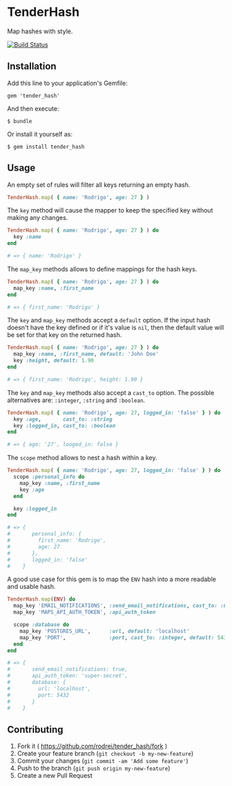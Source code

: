 # TenderHash

Map hashes with style. 

[![Build Status](https://travis-ci.org/rodrei/tender_hash.svg?branch=master)](https://travis-ci.org/rodrei/tender_hash)

## Installation

Add this line to your application's Gemfile:

    gem 'tender_hash'

And then execute:

    $ bundle

Or install it yourself as:

    $ gem install tender_hash

## Usage

An empty set of rules will filter all keys returning an empty hash.

```ruby
TenderHash.map( { name: 'Rodrigo', age: 27 } )
```

The `key` method will cause the mapper to keep the specified key without
making any changes.

```ruby
TenderHash.map( { name: 'Rodrigo', age: 27 } ) do
  key :name
end

# => { name: 'Rodrigo' }
```

The `map_key` methods allows to define mappings for the hash keys.

```ruby
TenderHash.map( { name: 'Rodrigo', age: 27 } ) do
  map_key :name, :first_name
end

# => { first_name: 'Rodrigo' }
```

The `key` and `map_key` methods accept a `default` option. If the input hash
doesn't have the key defined or if it's value is `nil`, then the default value
will be set for that key on the returned hash.

```ruby
TenderHash.map( { name: 'Rodrigo', age: 27 } ) do
  map_key :name, :first_name, default: 'John Doe'
  key :height, default: 1.90
end

# => { first_name: 'Rodrigo', height: 1.90 }
```

The `key` and `map_key` methods also accept a `cast_to` option. The
possible alternatives are: `:integer`, `:string` and `:boolean`.

```ruby
TenderHash.map( { name: 'Rodrigo', age: 27, logged_in: 'false' } ) do
  key :age,       cast_to: :string
  key :logged_in, cast_to: :boolean
end

# => { age: '27', looged_in: false }
```

The `scope` method allows to nest a hash within a key.

```ruby
TenderHash.map( { name: 'Rodrigo', age: 27, logged_in: 'false' } ) do
  scope :personal_info do
    map_key :name, :first_name
    key :age
  end

  key :logged_in
end

# => {
#       personal_info: {
#         first_name: 'Rodrigo',
#         age: 27
#       },
#       logged_in: 'false'
#    }
```

A good use case for this gem is to map the `ENV` hash into a more
readable and usable hash.

```ruby
TenderHash.map(ENV) do
  map_key 'EMAIL_NOTIFICATIONS', :send_email_notifications, cast_to: :boolean, default: true
  map_key 'MAPS_API_AUTH_TOKEN', :api_auth_token

  scope :database do
    map_key 'POSTGRES_URL',      :url, default: 'localhost'
    map_key 'PORT',              :port, cast_to: :integer, default: 5432
  end
end

# => {
#       send_email_notifications: true,
#       api_auth_token: 'super-secret',
#       database: {
#         url: 'localhost',
#         port: 5432
#       }
#    }
```

## Contributing

1. Fork it ( https://github.com/rodrei/tender_hash/fork )
2. Create your feature branch (`git checkout -b my-new-feature`)
3. Commit your changes (`git commit -am 'Add some feature'`)
4. Push to the branch (`git push origin my-new-feature`)
5. Create a new Pull Request
